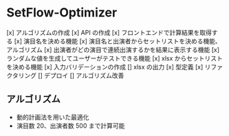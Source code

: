 # SetFlow-Optimizer

[x] アルゴリズムの作成
[x] API の作成
[x] フロントエンドで計算結果を取得する
[x] 演目名を決める機能
[x] 演目名と出演者からセットリストを決める機能、アルゴリズム
[x] 出演者がどの演目で連続出演するかを結果に表示する機能
[x] ランダムな値を生成してユーザーがテストできる機能
[x] xlsx からセットリストを決める機能
[x] 入力バリデーションの作成
[] xlsx の出力
[x] 型定義
[x] リファクタリング
[] デプロイ
[] アルゴリズム改善

## アルゴリズム

- 動的計画法を用いた最適化
- 演目数 20、出演者数 500 まで計算可能
